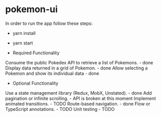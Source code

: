 # pokemon-ui

In order to run the app follow these steps:

- yarn install
- yarn start


- Required Functionality

Consume the public Pokedex API to retrieve a list of Pokemons. - done
Display data returned in a grid of Pokemon. - done
Allow selecting a Pokemon and show its individual data - done

- Optional Functionality

Use a state management library (Redux, MobX, Unstated). - done
Add pagination or infinite scrolling. - API is broken at this moment
Implement animated transitions. - TODO
Route-based navigation. - done
Flow or TypeScript annotations. - TODO
Unit testing - TODO